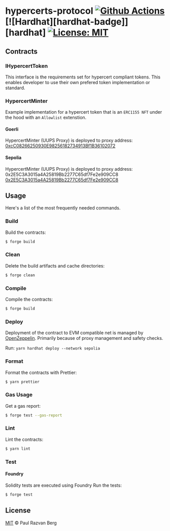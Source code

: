 # hypercerts-protocol [![Github Actions][gha-badge]][gha] [![Hardhat][hardhat-badge]][hardhat] [![License: MIT][license-badge]][license]

[gha]: https://github.com/bitbeckers/foundry-infinitoken-poc/actions
[gha-badge]: https://github.com/bitbeckers/foundry-infinitoken-poc/actions/workflows/ci.yml/badge.svg
[foundry]: https://getfoundry.sh/
[foundry-badge]: https://img.shields.io/badge/Built%20with-Foundry-FFDB1C.svg
[license]: https://opensource.org/licenses/MIT
[license-badge]: https://img.shields.io/badge/License-MIT-blue.svg

## Contracts

### IHypercertToken

This interface is the requirements set for hypercert compliant tokens. This enables developer to use their own prefered
token implementation or standard.

### HypercertMinter

Example implementation for a hypercert token that is an `ERC1155 NFT` under the hood with an `Allowlist` extenstion.

#### Goerli

HypercertMinter (UUPS Proxy) is deployed to proxy address:
[0xcC08266250930E98256182734913Bf1B36102072](https://goerli.etherscan.io/address/0xcC08266250930E98256182734913Bf1B36102072#code)

#### Sepolia

HypercertMinter (UUPS Proxy) is deployed to proxy address: 0x2E5C3A3015a4A25819Bb2277C65df7Fe2e909CC8
[0x2E5C3A3015a4A25819Bb2277C65df7Fe2e909CC8](https://sepolia.etherscan.io/address/0x2E5C3A3015a4A25819Bb2277C65df7Fe2e909CC8#code)

## Usage

Here's a list of the most frequently needed commands.

### Build

Build the contracts:

```sh
$ forge build
```

### Clean

Delete the build artifacts and cache directories:

```sh
$ forge clean
```

### Compile

Compile the contracts:

```sh
$ forge build
```

### Deploy

Deployment of the contract to EVM compatible net is managed by
[OpenZeppelin](https://docs.openzeppelin.com/upgrades-plugins/1.x/api-hardhat-upgrades). Primarily because of proxy
management and safety checks.

Run: `yarn hardhat deploy --network sepolia`

### Format

Format the contracts with Prettier:

```sh
$ yarn prettier
```

### Gas Usage

Get a gas report:

```sh
$ forge test --gas-report
```

### Lint

Lint the contracts:

```sh
$ yarn lint
```

### Test

#### Foundry

Solidity tests are executed using Foundry Run the tests:

```sh
$ forge test

```

## License

[MIT](./LICENSE.md) © Paul Razvan Berg
